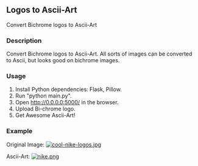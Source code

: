 ## Logos to Ascii-Art

Convert Bichrome logos to Ascii-Art

### Description
Convert Bichrome logos to Ascii-Art. All sorts of images can be converted to Ascii,
but looks good on bichrome images.


### Usage
1. Install Python dependencies: Flask, Pillow.
2. Run "python main.py".
3. Open http://0.0.0.0:5000/ in the browser.
4. Upload Bi-chrome logo.
5. Get Awesome Ascii-Art!

### Example

Original Image:
[![cool-nike-logos.jpg](https://s10.postimg.org/vy5vw9u21/cool-nike-logos.jpg)](https://postimg.org/image/iu0bjl205/)

Ascii-Art:
[![nike.png](https://s18.postimg.org/6gzxcpheh/nike.png)](https://postimg.org/image/3mwrz9f85/)
